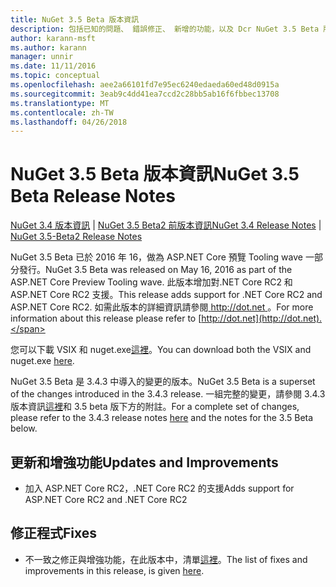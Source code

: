```yaml
---
title: NuGet 3.5 Beta 版本資訊
description: 包括已知的問題、 錯誤修正、 新增的功能，以及 Dcr NuGet 3.5 Beta 版本資訊。
author: karann-msft
ms.author: karann
manager: unnir
ms.date: 11/11/2016
ms.topic: conceptual
ms.openlocfilehash: aee2a66101fd7e95ec6240edaeda60ed48d0915a
ms.sourcegitcommit: 3eab9c4dd41ea7ccd2c28bb5ab16f6fbbec13708
ms.translationtype: MT
ms.contentlocale: zh-TW
ms.lasthandoff: 04/26/2018
---
```

# <a name="nuget-35-beta-release-notes"></a><span data-ttu-id="29d97-103">NuGet 3.5 Beta 版本資訊</span><span class="sxs-lookup"><span data-stu-id="29d97-103">NuGet 3.5 Beta Release Notes</span></span>

<span data-ttu-id="29d97-104">[NuGet 3.4 版本資訊](../release-notes/nuget-3.4.md) | [NuGet 3.5 Beta2 前版本資訊](../release-notes/nuget-3.5-Beta2.md)</span><span class="sxs-lookup"><span data-stu-id="29d97-104">[NuGet 3.4 Release Notes](../release-notes/nuget-3.4.md) | [NuGet 3.5-Beta2 Release Notes](../release-notes/nuget-3.5-Beta2.md)</span></span>

<span data-ttu-id="29d97-105">NuGet 3.5 Beta 已於 2016 年 16，做為 ASP.NET Core 預覽 Tooling wave 一部分發行。</span><span class="sxs-lookup"><span data-stu-id="29d97-105">NuGet 3.5 Beta was released on May 16, 2016 as part of the ASP.NET Core Preview Tooling wave.</span></span> <span data-ttu-id="29d97-106">此版本增加對.NET Core RC2 和 ASP.NET Core RC2 支援。</span><span class="sxs-lookup"><span data-stu-id="29d97-106">This release adds support for .NET Core RC2 and ASP.NET Core RC2.</span></span> <span data-ttu-id="29d97-107">如需此版本的詳細資訊請參閱[ http://dot.net ](http://dot.net)。</span><span class="sxs-lookup"><span data-stu-id="29d97-107">For more information about this release please refer to [http://dot.net](http://dot.net).</span></span>

<span data-ttu-id="29d97-108">您可以下載 VSIX 和 nuget.exe[這裡](https://dist.nuget.org/index.html)。</span><span class="sxs-lookup"><span data-stu-id="29d97-108">You can download both the VSIX and nuget.exe [here](https://dist.nuget.org/index.html).</span></span>

<span data-ttu-id="29d97-109">NuGet 3.5 Beta 是 3.4.3 中導入的變更的版本。</span><span class="sxs-lookup"><span data-stu-id="29d97-109">NuGet 3.5 Beta is a superset of the changes introduced in the 3.4.3 release.</span></span> <span data-ttu-id="29d97-110">一組完整的變更，請參閱 3.4.3 版本資訊[這裡](https://github.com/NuGet/Home/issues?q=is%3Aissue+milestone%3A3.4.3+is%3Aclosed)和 3.5 beta 版下方的附註。</span><span class="sxs-lookup"><span data-stu-id="29d97-110">For a complete set of changes, please refer to the 3.4.3 release notes [here](https://github.com/NuGet/Home/issues?q=is%3Aissue+milestone%3A3.4.3+is%3Aclosed) and the notes for the 3.5 Beta below.</span></span>

## <a name="updates-and-improvements"></a><span data-ttu-id="29d97-111">更新和增強功能</span><span class="sxs-lookup"><span data-stu-id="29d97-111">Updates and Improvements</span></span>

* <span data-ttu-id="29d97-112">加入 ASP.NET Core RC2，.NET Core RC2 的支援</span><span class="sxs-lookup"><span data-stu-id="29d97-112">Adds support for ASP.NET Core RC2 and .NET Core RC2</span></span>

## <a name="fixes"></a><span data-ttu-id="29d97-113">修正程式</span><span class="sxs-lookup"><span data-stu-id="29d97-113">Fixes</span></span>

* <span data-ttu-id="29d97-114">不一致之修正與增強功能，在此版本中，清單[這裡](https://github.com/NuGet/Home/issues?q=is%3Aissue+milestone%3A%223.5+Beta%22+is%3Aclosed)。</span><span class="sxs-lookup"><span data-stu-id="29d97-114">The list of fixes and improvements in this release, is given [here](https://github.com/NuGet/Home/issues?q=is%3Aissue+milestone%3A%223.5+Beta%22+is%3Aclosed).</span></span>